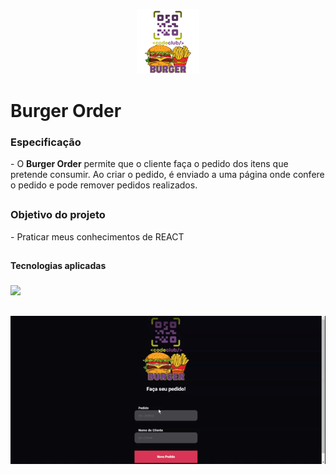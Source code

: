 <p align=center > <img src="https://github.com/AlecostaDEV/desafio-react/blob/master/src/assets/burger-home-img.svg"  width="100"> </p>

<h1>Burger Order</h1>
<h3>Especificação</h3>
<p> - O <b>Burger Order</b> permite que o cliente faça o pedido dos itens que pretende consumir. Ao criar o pedido, é enviado a uma página onde confere o pedido e pode remover pedidos realizados.</p>

##

<h3>Objetivo do projeto</h3>
<p>  - Praticar meus conhecimentos de REACT</p>

##

<p><b>Tecnologias aplicadas</b></p>

<h3>
  
<img src="https://cdn.jsdelivr.net/gh/devicons/devicon/icons/react/react-original-wordmark.svg" width="60"/>
               
</h3>

##

<p align=center> <img src="https://github.com/AlecostaDEV/desafio-react/blob/master/Burger%20Order.gif" > </p>        
          
          
